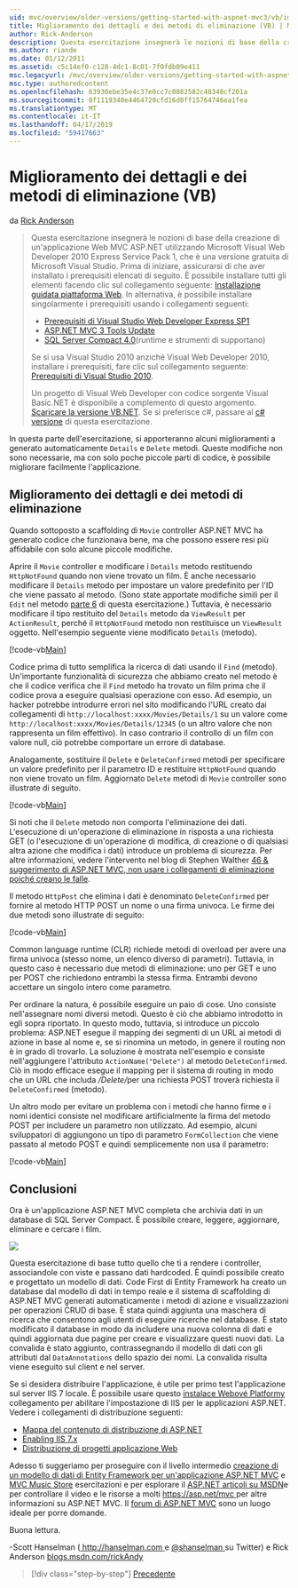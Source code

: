 ```yaml
---
uid: mvc/overview/older-versions/getting-started-with-aspnet-mvc3/vb/improving-the-details-and-delete-methods
title: Miglioramento dei dettagli e dei metodi di eliminazione (VB) | Microsoft Docs
author: Rick-Anderson
description: Questa esercitazione insegnerà le nozioni di base della creazione di un'applicazione Web MVC ASP.NET utilizzando Microsoft Visual Web Developer 2010 Express Service Pack 1, ovvero...
ms.author: riande
ms.date: 01/12/2011
ms.assetid: c5c14ef0-c128-4dc1-8c01-7f0fdb09e411
msc.legacyurl: /mvc/overview/older-versions/getting-started-with-aspnet-mvc3/vb/improving-the-details-and-delete-methods
msc.type: authoredcontent
ms.openlocfilehash: 63930ebe35e4c37e0cc7c0882582c48348cf201a
ms.sourcegitcommit: 0f1119340e4464720cfd16d0ff15764746ea1fea
ms.translationtype: MT
ms.contentlocale: it-IT
ms.lasthandoff: 04/17/2019
ms.locfileid: "59417663"
---
```

# <a name="improving-the-details-and-delete-methods-vb"></a>Miglioramento dei dettagli e dei metodi di eliminazione (VB)

da [Rick Anderson]((https://twitter.com/RickAndMSFT))

> Questa esercitazione insegnerà le nozioni di base della creazione di un'applicazione Web MVC ASP.NET utilizzando Microsoft Visual Web Developer 2010 Express Service Pack 1, che è una versione gratuita di Microsoft Visual Studio. Prima di iniziare, assicurarsi di che aver installato i prerequisiti elencati di seguito. È possibile installare tutti gli elementi facendo clic sul collegamento seguente: [Installazione guidata piattaforma Web](https://www.microsoft.com/web/gallery/install.aspx?appid=VWD2010SP1Pack). In alternativa, è possibile installare singolarmente i prerequisiti usando i collegamenti seguenti:
> 
> - [Prerequisiti di Visual Studio Web Developer Express SP1](https://www.microsoft.com/web/gallery/install.aspx?appid=VWD2010SP1Pack)
> - [ASP.NET MVC 3 Tools Update](https://www.microsoft.com/web/gallery/install.aspx?appsxml=&amp;appid=MVC3)
> - [SQL Server Compact 4.0](https://www.microsoft.com/web/gallery/install.aspx?appid=SQLCE;SQLCEVSTools_4_0)(runtime e strumenti di supportano)
> 
> Se si usa Visual Studio 2010 anziché Visual Web Developer 2010, installare i prerequisiti, fare clic sul collegamento seguente: [Prerequisiti di Visual Studio 2010](https://www.microsoft.com/web/gallery/install.aspx?appsxml=&amp;appid=VS2010SP1Pack).
> 
> Un progetto di Visual Web Developer con codice sorgente Visual Basic.NET è disponibile a complemento di questo argomento. [Scaricare la versione VB.NET](https://code.msdn.microsoft.com/Introduction-to-MVC-3-10d1b098). Se si preferisce c#, passare al [c# versione](../cs/improving-the-details-and-delete-methods.md) di questa esercitazione.


In questa parte dell'esercitazione, si apporteranno alcuni miglioramenti a generato automaticamente `Details` e `Delete` metodi. Queste modifiche non sono necessarie, ma con solo poche piccole parti di codice, è possibile migliorare facilmente l'applicazione.

## <a name="improving-the-details-and-delete-methods"></a>Miglioramento dei dettagli e dei metodi di eliminazione

Quando sottoposto a scaffolding di `Movie` controller ASP.NET MVC ha generato codice che funzionava bene, ma che possono essere resi più affidabile con solo alcune piccole modifiche.

Aprire il `Movie` controller e modificare i `Details` metodo restituendo `HttpNotFound` quando non viene trovato un film. È anche necessario modificare il `Details` metodo per impostare un valore predefinito per l'ID che viene passato al metodo. (Sono state apportate modifiche simili per il `Edit` nel metodo [parte 6](examining-the-edit-methods-and-edit-view.md) di questa esercitazione.) Tuttavia, è necessario modificare il tipo restituito del `Details` metodo da `ViewResult` per `ActionResult`, perché il `HttpNotFound` metodo non restituisce un `ViewResult` oggetto. Nell'esempio seguente viene modificato `Details` (metodo).

[!code-vb[Main](improving-the-details-and-delete-methods/samples/sample1.vb)]

Codice prima di tutto semplifica la ricerca di dati usando il `Find` (metodo). Un'importante funzionalità di sicurezza che abbiamo creato nel metodo è che il codice verifica che il `Find` metodo ha trovato un film prima che il codice prova a eseguire qualsiasi operazione con esso. Ad esempio, un hacker potrebbe introdurre errori nel sito modificando l'URL creato dai collegamenti di `http://localhost:xxxx/Movies/Details/1` su un valore come `http://localhost:xxxx/Movies/Details/12345` (o un altro valore che non rappresenta un film effettivo). In caso contrario il controllo di un film con valore null, ciò potrebbe comportare un errore di database.

Analogamente, sostituire il `Delete` e `DeleteConfirmed` metodi per specificare un valore predefinito per il parametro ID e restituire `HttpNotFound` quando non viene trovato un film. Aggiornato `Delete` metodi di `Movie` controller sono illustrate di seguito.

[!code-vb[Main](improving-the-details-and-delete-methods/samples/sample2.vb)]

Si noti che il `Delete` metodo non comporta l'eliminazione dei dati. L'esecuzione di un'operazione di eliminazione in risposta a una richiesta GET (o l'esecuzione di un'operazione di modifica, di creazione o di qualsiasi altra azione che modifica i dati) introduce un problema di sicurezza. Per altre informazioni, vedere l'intervento nel blog di Stephen Walther [46 & suggerimento di ASP.NET MVC, non usare i collegamenti di eliminazione poiché creano le falle](http://stephenwalther.com/blog/archive/2009/01/21/asp.net-mvc-tip-46-ndash-donrsquot-use-delete-links-because.aspx).

Il metodo `HttpPost` che elimina i dati è denominato `DeleteConfirmed` per fornire al metodo HTTP POST un nome o una firma univoca. Le firme dei due metodi sono illustrate di seguito:

[!code-vb[Main](improving-the-details-and-delete-methods/samples/sample3.vb)]

Common language runtime (CLR) richiede metodi di overload per avere una firma univoca (stesso nome, un elenco diverso di parametri). Tuttavia, in questo caso è necessario due metodi di eliminazione: uno per GET e uno per POST che richiedono entrambi la stessa firma. Entrambi devono accettare un singolo intero come parametro.

Per ordinare la natura, è possibile eseguire un paio di cose. Uno consiste nell'assegnare nomi diversi metodi. Questo è ciò che abbiamo introdotto in egli sopra riportato. In questo modo, tuttavia, si introduce un piccolo problema: ASP.NET esegue il mapping dei segmenti di un URL ai metodi di azione in base al nome e, se si rinomina un metodo, in genere il routing non è in grado di trovarlo. La soluzione è mostrata nell'esempio e consiste nell'aggiungere l'attributo `ActionName("Delete")` al metodo `DeleteConfirmed`. Ciò in modo efficace esegue il mapping per il sistema di routing in modo che un URL che includa <em>/Delete/</em>per una richiesta POST troverà richiesta il `DeleteConfirmed` (metodo).

Un altro modo per evitare un problema con i metodi che hanno firme e i nomi identici consiste nel modificare artificialmente la firma del metodo POST per includere un parametro non utilizzato. Ad esempio, alcuni sviluppatori di aggiungono un tipo di parametro `FormCollection` che viene passato al metodo POST e quindi semplicemente non usa il parametro:

[!code-vb[Main](improving-the-details-and-delete-methods/samples/sample4.vb)]

## <a name="wrapping-up"></a>Conclusioni

Ora è un'applicazione ASP.NET MVC completa che archivia dati in un database di SQL Server Compact. È possibile creare, leggere, aggiornare, eliminare e cercare i film.

![](improving-the-details-and-delete-methods/_static/image1.png)

Questa esercitazione di base tutto quello che ti a rendere i controller, associandole con viste e passano dati hardcoded. È quindi possibile creato e progettato un modello di dati. Code First di Entity Framework ha creato un database dal modello di dati in tempo reale e il sistema di scaffolding di ASP.NET MVC generati automaticamente i metodi di azione e visualizzazioni per operazioni CRUD di base. È stata quindi aggiunta una maschera di ricerca che consentono agli utenti di eseguire ricerche nel database. È stato modificato il database in modo da includere una nuova colonna di dati e quindi aggiornata due pagine per creare e visualizzare questi nuovi dati. La convalida è stato aggiunto, contrassegnando il modello di dati con gli attributi dal `DataAnnotations` dello spazio dei nomi. La convalida risulta viene eseguito sul client e nel server.

Se si desidera distribuire l'applicazione, è utile per primo test l'applicazione sul server IIS 7 locale. È possibile usare questo [instalace Webové Platformy](https://www.microsoft.com/web/gallery/install.aspx?appsxml=&amp;appid=ASPNET;) collegamento per abilitare l'impostazione di IIS per le applicazioni ASP.NET. Vedere i collegamenti di distribuzione seguenti:

- [Mappa del contenuto di distribuzione di ASP.NET](https://msdn.microsoft.com/library/dd394698.aspx)
- [Enabling IIS 7.x](https://blogs.msdn.com/b/rickandy/archive/2011/03/14/enabling-iis-7-x-on-windows-7-vista-sp1-windows-2008-windows-2008-r2.aspx)
- [Distribuzione di progetti applicazione Web](https://msdn.microsoft.com/library/dd394698.aspx)

Adesso ti suggeriamo per proseguire con il livello intermedio [creazione di un modello di dati di Entity Framework per un'applicazione ASP.NET MVC](../../../getting-started/getting-started-with-ef-using-mvc/creating-an-entity-framework-data-model-for-an-asp-net-mvc-application.md) e [MVC Music Store](../../mvc-music-store/mvc-music-store-part-1.md) esercitazioni e per esplorare il [ASP.NET articoli su MSDN](https://msdn.microsoft.com/library/gg416514(VS.98).aspx)e per controllare il video e le risorse a molti [ https://asp.net/mvc ](https://asp.net/mvc) per altre informazioni su ASP.NET MVC. Il [forum di ASP.NET MVC](https://forums.asp.net/1146.aspx) sono un luogo ideale per porre domande.

Buona lettura.

-Scott Hanselman ([ http://hanselman.com ](http://hanselman.com) e [ @shanselman ](http://twitter.com/shanselman) su Twitter) e Rick Anderson [blogs.msdn.com/rickAndy](https://blogs.msdn.com/rickAndy)

> [!div class="step-by-step"]
> [Precedente](adding-validation-to-the-model.md)
